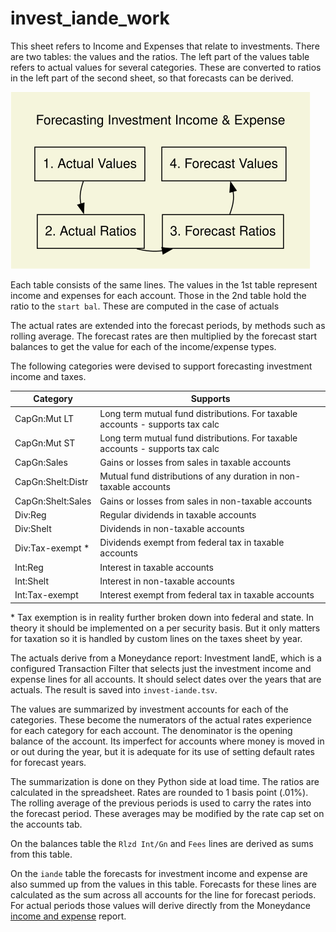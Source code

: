 # invest_iande_work

This sheet refers to Income and Expenses that relate to investments. There are two tables: the values and the ratios. The left part of the values table refers to actual values for several categories. These are converted to ratios in the left part of the second sheet, so that forecasts can be derived. 

![Concept](../images/src/iiw_concept.svg)

Each table consists of the same lines.  The values in the 1st table represent income and expenses for each account.  Those in the 2nd table hold the ratio to the `start bal`. These are computed in the case of actuals

The actual rates are extended into the forecast periods, by methods such as rolling average. The forecast rates are then multiplied by the forecast start balances to get the value for each of the income/expense types.

The following categories were devised to support forecasting investment income and taxes.

|	Category	|	Supports	|
|	---	|	---	|
|	CapGn:Mut LT 	|	Long term mutual fund distributions. For taxable accounts - supports tax calc	|
|	CapGn:Mut ST 	|	Long term mutual fund distributions. For taxable accounts - supports tax calc	|
|	CapGn:Sales 	|	Gains or losses from sales in taxable accounts	|
|	CapGn:Shelt:Distr 	|	Mutual fund distributions of any duration in non-taxable accounts	|
|	CapGn:Shelt:Sales 	|	Gains or losses from sales in non-taxable accounts	|
|	Div:Reg 	|	Regular dividends in taxable accounts	|
|	Div:Shelt 	|	Dividends in non-taxable accounts	|
|	Div:Tax-exempt \*  	|	Dividends exempt from federal tax in taxable accounts	|
|	Int:Reg 	|	Interest in taxable accounts	|
|	Int:Shelt 	|	Interest in non-taxable accounts	|
|	Int:Tax-exempt 	|	Interest exempt from federal tax in taxable accounts	|

\* Tax exemption is in reality further broken down into federal and state.  In theory it should be implemented on a per security basis.  But it only matters for taxation so it is handled by custom lines on the taxes sheet by year.

The actuals derive from a Moneydance report: Investment IandE, which is a configured Transaction Filter that selects just the investment income and expense lines for all accounts. It should select dates over the years that are actuals.  The result is saved into `invest-iande.tsv`.  

The values are summarized by investment accounts for each of the categories.  These become the numerators of the actual rates experience for each category for each account.  The denominator is the opening balance of the account. Its imperfect for accounts where money is moved in or out during the year, but it is adequate for its use of setting default rates for forecast years.

The summarization is done on they Python side at load time.  The ratios are calculated in the spreadsheet. Rates are rounded to 1 basis point (.01%).  The rolling average of the previous periods is used to carry the rates into the forecast period. These averages may be modified by the rate cap set on the accounts tab. 

On the balances table the `Rlzd Int/Gn` and `Fees` lines are derived as sums from this table. 

On the `iande` table the forecasts for investment income and expense are also summed up from the values in this table. Forecasts for these lines are calculated as the sum across all accounts for the line for forecast periods.  For actual periods those values will derive directly from the Moneydance [income and expense](#iande) report.
